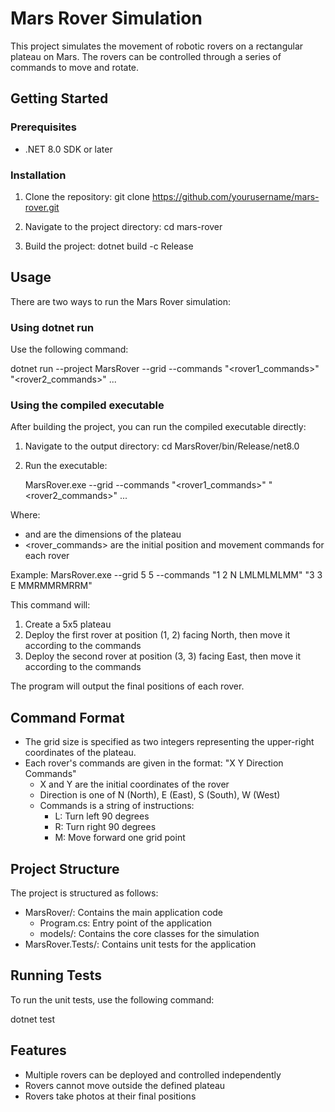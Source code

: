 # Mars Rover Simulation

This project simulates the movement of robotic rovers on a rectangular plateau on Mars. The rovers can be controlled through a series of commands to move and rotate.

## Getting Started

### Prerequisites

- .NET 8.0 SDK or later

### Installation

1. Clone the repository:
   git clone https://github.com/yourusername/mars-rover.git

2. Navigate to the project directory:
   cd mars-rover

3. Build the project:
   dotnet build -c Release

## Usage

There are two ways to run the Mars Rover simulation:

### Using dotnet run

Use the following command:

dotnet run --project MarsRover --grid <x> <y> --commands "<rover1_commands>" "<rover2_commands>" ...

### Using the compiled executable

After building the project, you can run the compiled executable directly:

1. Navigate to the output directory:
   cd MarsRover/bin/Release/net8.0

2. Run the executable:
   
   MarsRover.exe --grid <x> <y> --commands "<rover1_commands>" "<rover2_commands>" ...

Where:
- <x> and <y> are the dimensions of the plateau
- <rover_commands> are the initial position and movement commands for each rover

Example:
MarsRover.exe --grid 5 5 --commands "1 2 N LMLMLMLMM" "3 3 E MMRMMRMRRM"

This command will:
1. Create a 5x5 plateau
2. Deploy the first rover at position (1, 2) facing North, then move it according to the commands
3. Deploy the second rover at position (3, 3) facing East, then move it according to the commands

The program will output the final positions of each rover.

## Command Format

- The grid size is specified as two integers representing the upper-right coordinates of the plateau.
- Each rover's commands are given in the format: "X Y Direction Commands"
  - X and Y are the initial coordinates of the rover
  - Direction is one of N (North), E (East), S (South), W (West)
  - Commands is a string of instructions:
    - L: Turn left 90 degrees
    - R: Turn right 90 degrees
    - M: Move forward one grid point

## Project Structure

The project is structured as follows:

- MarsRover/: Contains the main application code
  - Program.cs: Entry point of the application
  - models/: Contains the core classes for the simulation
- MarsRover.Tests/: Contains unit tests for the application

## Running Tests

To run the unit tests, use the following command:

dotnet test

## Features

- Multiple rovers can be deployed and controlled independently
- Rovers cannot move outside the defined plateau
- Rovers take photos at their final positions
